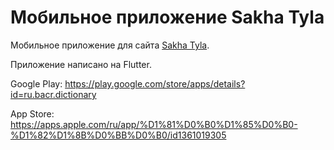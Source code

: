 # Мобильное приложение Sakha Tyla

Мобильное приложение для сайта [Sakha Tyla](https://sakhatyla.ru). 

Приложение написано на Flutter.

Google Play: https://play.google.com/store/apps/details?id=ru.bacr.dictionary

App Store: https://apps.apple.com/ru/app/%D1%81%D0%B0%D1%85%D0%B0-%D1%82%D1%8B%D0%BB%D0%B0/id1361019305